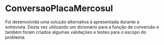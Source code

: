 # ConversaoPlacaMercosul

Foi desenvolvida uma solução alternativa à apresentada durante a entrevista. Desta vez utilizando um dicionário para a função de conversão e também foram criados algumas validações e testes para o escopo do problema.

